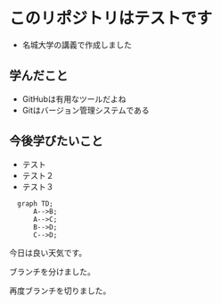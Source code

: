 # このリポジトリはテストです

* 名城大学の講義で作成しました

## 学んだこと

* GitHubは有用なツールだよね
* Gitはバージョン管理システムである

## 今後学びたいこと

* テスト
* テスト２
* テスト３

```mermaid
  graph TD;
      A-->B;
      A-->C;
      B-->D;
      C-->D;
```

今日は良い天気です。

ブランチを分けました。

再度ブランチを切りました。

